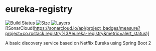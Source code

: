 # eureka-registry

 [![Build Status](https://travis-ci.com/mhashem/eureka-registry.svg?branch=master)](https://travis-ci.com/mhashem/eureka-registry) [![Size](https://shields.beevelop.com/docker/image/image-size/mhachem/eureka-registry/latest.svg?style=flat-square)](https://links.beevelop.com/d-shields) [![Layers](https://shields.beevelop.com/docker/image/layers/mhachem/eureka-registry/latest.svg?style=flat-square)](https://links.beevelop.com/d-shields)[!SonarCloud(https://sonarcloud.io/api/project_badges/measure?project=co.rxstack.registry%3Aeureka-registry&metric=alert_status)]

A basic discovery service based on Netflix Eureka using Spring Boot 2
